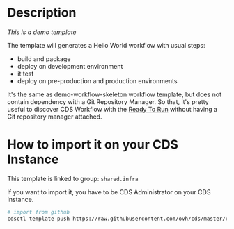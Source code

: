 # Description

*This is a demo template*

The template will generates a Hello World workflow with usual steps:
- build and package
- deploy on development environment
- it test
- deploy on pre-production and production environments

It's the same as demo-workflow-skeleton workflow template, but does not contain dependency with a Git Repository Manager. So that, it's pretty
useful to discover CDS Workflow with the [Ready To Run](https://ovh.github.io/cds/hosting/ready-to-run/docker-compose/) without having a Git
repository manager attached.

# How to import it on your CDS Instance

This template is linked to group: `shared.infra`

If you want to import it, you have to be CDS Administrator on your CDS Instance.

```sh
# import from github
cdsctl template push https://raw.githubusercontent.com/ovh/cds/master/contrib/workflow-templates/demo-workflow-hello-world/demo-workflow-hello-world.yml
```
